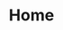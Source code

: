 ---
home: true
icon: home
title: Home
heroImage: /logo.png
heroText: Wilson Panel
tagline: a powerful open source distributed game server management panel
actions:
  - text: User Guide 💡
    link: guide.md
    type: primary

  - text: document
    link: /guide/intro

highlights:
  - header:
    features:
      - title: Internationalization Support
        icon: language
        details: Multilingual internationalization support, Simplified Chinese and English are supported by default, and other languages are supported by customization.

      - title: Distributed Node
        icon: network-wired
        details: Distributed node management, a single node can host multiple application instances, and different game types distribute different nodes.

      - title: Elastic Resources
        icon: cloud-arrow-up
        details: Based on Docker Engine, it can elastically allocate instance CPU, memory, and disk resources to achieve elastic instance management.

      - title: Log Analysis
        icon: table-columns
        details: Combined with the ELK log analysis component, analyze the system log in more detail, without letting go of every detail

      - title: Node Monitoring
        icon: satellite-dish
        details: Combined with Prometheus monitoring components, realize node status monitoring, monitor alarms, etc., and monitor node status at any time

      - title: Open Interface
        icon: plug-circle-bolt
        details: open OpenAPI support, which can be used by third parties to use the API KEY to call the panel interface for more information

      - title: Multiple game support
        icon: gamepad
        details: Multiple game types are supported, such as Don't Starve, Minecraft, Terraria, Zombie Project, Genshin Impact, etc. More game types will be supported in the future.

copyright: false
footer: MIT LICENSE | copyright © 2023-present <a href="https://github.com/dstgo/">dstgo<a/>
---